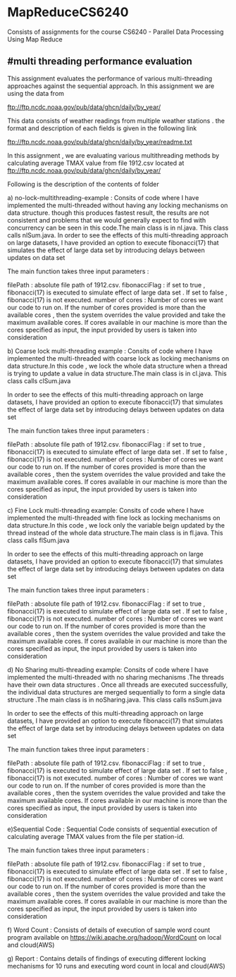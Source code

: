 # MapReduceCS6240
Consists of assignments for the course CS6240 - Parallel Data Processing Using Map Reduce

#multi threading performance evaluation
-----------------------------------------

This assignment evaluates the performance of various multi-threading approaches against the sequential approach. 
In this assignment we are using the data from 

ftp://ftp.ncdc.noaa.gov/pub/data/ghcn/daily/by_year/

This data consists of weather readings from multiple weather stations . the format and description of each fields is given in 
the following link

ftp://ftp.ncdc.noaa.gov/pub/data/ghcn/daily/by_year/readme.txt

In this assignment , we are evaluating various multithreading methods by calculating average TMAX value from file 1912.csv
located at ftp://ftp.ncdc.noaa.gov/pub/data/ghcn/daily/by_year/ 

Following is the description of the contents of folder

a) no-lock-multithreading-example : Consits of code where I have implemented the multi-threaded without having any locking
   mechanisms on data structure. though this produces fastest result, the results are not consistent and problems that we would
   generally expect to find with concurrency can be seen in this code.The main class is in nl.java. This class calls nlSum.java.
   In order to see the effects of this multi-threading approach on large datasets, I have provided an option to execute 
   fibonacci(17) that simulates the effect of large data set by introducing delays between updates on data set
   
   The main function takes three input parameters :
   
   filePath : absolute file path of 1912.csv.
   fibonacciFlag : if set to true , fibonacci(17) is executed to simulate effect of large data set . If set to false ,
                   fibonacci(17) is not executed.
   number of cores : Number of cores we want our code to run on. If the number of cores provided is more than the available 
                     cores , then the system overrides the value provided and take the maximum available cores. If cores 
                     available in our machine is more than the cores specified as input, the input provided by users is taken
                     into consideration
   
b) Coarse lock multi-threading example : Consits of code where I have implemented the multi-threaded with coarse lock
   as locking mechanisms on data structure.In this code , we lock the whole data structure when a thread is trying to update a
   value in data structure.The main class is in cl.java. This class calls clSum.java
   
   In order to see the effects of this multi-threading approach on large datasets, I have provided an option to execute 
   fibonacci(17) that simulates the effect of large data set by introducing delays between updates on data set
   
   The main function takes three input parameters :
   
   filePath : absolute file path of 1912.csv.
   fibonacciFlag : if set to true , fibonacci(17) is executed to simulate effect of large data set . If set to false ,
                   fibonacci(17) is not executed.
   number of cores : Number of cores we want our code to run on. If the number of cores provided is more than the available 
                     cores , then the system overrides the value provided and take the maximum available cores. If cores 
                     available in our machine is more than the cores specified as input, the input provided by users is taken
                     into consideration
   
c) Fine Lock multi-threading example: Consits of code where I have implemented the multi-threaded with fine lock
   as locking mechanisms on data structure.In this code , we lock only the variable beign updated by the thread instead of 
   the whole data structure.The main class is in fl.java. This class calls flSum.java
   
   In order to see the effects of this multi-threading approach on large datasets, I have provided an option to execute 
   fibonacci(17) that simulates the effect of large data set by introducing delays between updates on data set
   
   The main function takes three input parameters :
   
   filePath : absolute file path of 1912.csv.
   fibonacciFlag : if set to true , fibonacci(17) is executed to simulate effect of large data set . If set to false ,
                   fibonacci(17) is not executed.
   number of cores : Number of cores we want our code to run on. If the number of cores provided is more than the available 
                     cores , then the system overrides the value provided and take the maximum available cores. If cores 
                     available in our machine is more than the cores specified as input, the input provided by users is taken
                     into consideration
   
d) No Sharing multi-threading example: Consits of code where I have implemented the multi-threaded with no sharing mechanisms
   .The threads have their own data structures . Once all threads are executed successfully, the individual data structures
   are merged sequentially to form a single data structure .The main class is in noSharing.java. This class calls nsSum.java
   
   In order to see the effects of this multi-threading approach on large datasets, I have provided an option to execute 
   fibonacci(17) that simulates the effect of large data set by introducing delays between updates on data set
   
   The main function takes three input parameters :
   
   filePath : absolute file path of 1912.csv.
   fibonacciFlag : if set to true , fibonacci(17) is executed to simulate effect of large data set . If set to false ,
                   fibonacci(17) is not executed.
   number of cores : Number of cores we want our code to run on. If the number of cores provided is more than the available 
                     cores , then the system overrides the value provided and take the maximum available cores. If cores 
                     available in our machine is more than the cores specified as input, the input provided by users is taken
                     into consideration
                     
  e)Sequential Code : Sequential Code consists of sequential execution of calculating average TMAX values from the file per 
                      station-id. 
   
   The main function takes three input parameters :
   
   filePath : absolute file path of 1912.csv.
   fibonacciFlag : if set to true , fibonacci(17) is executed to simulate effect of large data set . If set to false ,
                   fibonacci(17) is not executed.
   number of cores : Number of cores we want our code to run on. If the number of cores provided is more than the available 
                     cores , then the system overrides the value provided and take the maximum available cores. If cores 
                     available in our machine is more than the cores specified as input, the input provided by users is taken
                     into consideration
                     
   f) Word Count : Consists of details of execution of sample word count program available on 
      https://wiki.apache.org/hadoop/WordCount on local and cloud(AWS)
      
   g) Report : Contains details of findings of executing different locking mechanisms for 10 runs and executing word count in 
               local and cloud(AWS)
                                       



